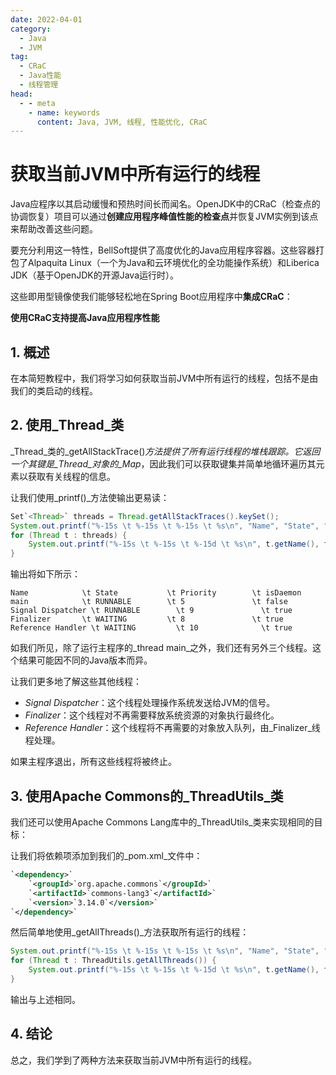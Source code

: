 ```yaml
---
date: 2022-04-01
category:
  - Java
  - JVM
tag:
  - CRaC
  - Java性能
  - 线程管理
head:
  - - meta
    - name: keywords
      content: Java, JVM, 线程, 性能优化, CRaC
---
```

# 获取当前JVM中所有运行的线程

Java应程序以其启动缓慢和预热时间长而闻名。OpenJDK中的CRaC（检查点的协调恢复）项目可以通过**创建应用程序峰值性能的检查点**并恢复JVM实例到该点来帮助改善这些问题。

要充分利用这一特性，BellSoft提供了高度优化的Java应用程序容器。这些容器打包了Alpaquita Linux（一个为Java和云环境优化的全功能操作系统）和Liberica JDK（基于OpenJDK的开源Java运行时）。

这些即用型镜像使我们能够轻松地在Spring Boot应用程序中**集成CRaC**：

**使用CRaC支持提高Java应用程序性能**

## 1. 概述

在本简短教程中，我们将学习如何获取当前JVM中所有运行的线程，包括不是由我们的类启动的线程。

## 2. 使用_Thread_类

_Thread_类的_getAllStackTrace()_方法提供了所有运行线程的堆栈跟踪。它返回一个其键是_Thread_对象的_Map_，因此我们可以获取键集并简单地循环遍历其元素以获取有关线程的信息。

让我们使用_printf()_方法使输出更易读：

```java
Set`<Thread>` threads = Thread.getAllStackTraces().keySet();
System.out.printf("%-15s \t %-15s \t %-15s \t %s\n", "Name", "State", "Priority", "isDaemon");
for (Thread t : threads) {
    System.out.printf("%-15s \t %-15s \t %-15d \t %s\n", t.getName(), t.getState(), t.getPriority(), t.isDaemon());
}
```

输出将如下所示：

```plaintext
Name            \t State           \t Priority        \t isDaemon
main            \t RUNNABLE        \t 5               \t false
Signal Dispatcher \t RUNNABLE        \t 9               \t true
Finalizer       \t WAITING         \t 8               \t true
Reference Handler \t WAITING         \t 10              \t true
```

如我们所见，除了运行主程序的_thread main_之外，我们还有另外三个线程。这个结果可能因不同的Java版本而异。

让我们更多地了解这些其他线程：

- _Signal Dispatcher_：这个线程处理操作系统发送给JVM的信号。
- _Finalizer_：这个线程对不再需要释放系统资源的对象执行最终化。
- _Reference Handler_：这个线程将不再需要的对象放入队列，由_Finalizer_线程处理。

如果主程序退出，所有这些线程将被终止。

## 3. 使用Apache Commons的_ThreadUtils_类

我们还可以使用Apache Commons Lang库中的_ThreadUtils_类来实现相同的目标：

让我们将依赖项添加到我们的_pom.xml_文件中：

```xml
`<dependency>`
    `<groupId>`org.apache.commons`</groupId>`
    `<artifactId>`commons-lang3`</artifactId>`
    `<version>`3.14.0`</version>`
`</dependency>`
```

然后简单地使用_getAllThreads()_方法获取所有运行的线程：

```java
System.out.printf("%-15s \t %-15s \t %-15s \t %s\n", "Name", "State", "Priority", "isDaemon");
for (Thread t : ThreadUtils.getAllThreads()) {
    System.out.printf("%-15s \t %-15s \t %-15d \t %s\n", t.getName(), t.getState(), t.getPriority(), t.isDaemon());
}
```

输出与上述相同。

## 4. 结论

总之，我们学到了两种方法来获取当前JVM中所有运行的线程。